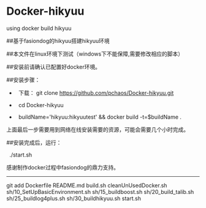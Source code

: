 # Docker-hikyuu
using docker build hikyuu

##基于fasiondog的hikyuu搭建hikyuu环境

##本文件在linux环境下测试（windows下不能保障,需要修改相应的脚本）

##安装前请确认已配置好docker环境。

##安装步骤：

 *   下载： git clone https://github.com/pchaos/Docker-hikyuu.git

 *   cd Docker-hikyuu

 *   buildName='hikyuu:hikyuutest' && docker build -t=$buildName .

上面最后一步需要用到网络在线安装需要的资源，可能会需要几个小时完成。

##安装完成后，运行：

   ./start.sh


感谢制作docker过程中fasiondog的鼎力支持。


--------------------------------------------------
git add Dockerfile README.md build.sh cleanUnUsedDocker.sh sh/10_SetUpBasicEnvironment.sh sh/15_buildboost.sh sh/20_build_talib.sh sh/25_buildlog4plus.sh sh/30_buildhikyuu.sh start.sh

